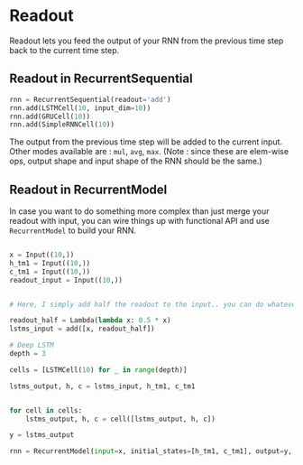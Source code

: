 # Readout

Readout lets you feed the output of your RNN from the previous time step back to the current time step.

## Readout in RecurrentSequential

```python
rnn = RecurrentSequential(readout='add')
rnn.add(LSTMCell(10, input_dim=10))
rnn.add(GRUCell(10))
rnn.add(SimpleRNNCell(10))
```
The output from the previous time step will be added to the current input. Other modes available are : `mul`, `avg`, `max`. (Note : since these are elem-wise ops, output shape and input shape of the RNN should be the same.)


## Readout in RecurrentModel

In case you want to do something more complex than just merge your readout with input, you can wire things up with functional API and use `RecurrentModel` to build your RNN.

```python

x = Input((10,))
h_tm1 = Input((10,))
c_tm1 = Input((10,))
readout_input = Input((10,))


# Here, I simply add half the readout to the input.. you can do whatever you want.

readout_half = Lambda(lambda x: 0.5 * x)
lstms_input = add([x, readout_half])

# Deep LSTM
depth = 3

cells = [LSTMCell(10) for _ in range(depth)]

lstms_output, h, c = lstms_input, h_tm1, c_tm1


for cell in cells:
    lstms_output, h, c = cell([lstms_output, h, c])

y = lstms_output

rnn = RecurrentModel(input=x, initial_states=[h_tm1, c_tm1], output=y, final_states=[h, c], readout_input=readout_input)

```
